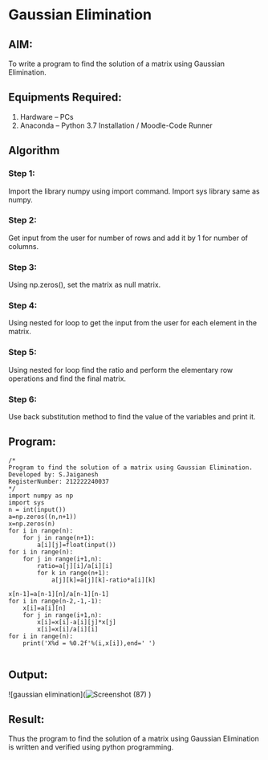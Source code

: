 # Gaussian Elimination

## AIM:
To write a program to find the solution of a matrix using Gaussian Elimination.

## Equipments Required:
1. Hardware – PCs
2. Anaconda – Python 3.7 Installation / Moodle-Code Runner

## Algorithm
### Step 1:
Import the library numpy using import command. Import sys library same as numpy.
### Step 2:
Get input from the user for number of rows and add it by 1 for number of columns.
### Step 3:
Using np.zeros(), set the matrix as null matrix.
### Step 4:
Using nested for loop to get the input from the user for each element in the matrix.
### Step 5:
Using nested for loop find the ratio and perform the elementary row operations and find the final matrix.
### Step 6:
Use back substitution method to find the value of the variables and print it.

## Program:
```
/*
Program to find the solution of a matrix using Gaussian Elimination.
Developed by: S.Jaiganesh
RegisterNumber: 212222240037
*/
import numpy as np
import sys
n = int(input())
a=np.zeros((n,n+1))
x=np.zeros(n)
for i in range(n):
    for j in range(n+1):
        a[i][j]=float(input())
for i in range(n):
    for j in range(i+1,n):
        ratio=a[j][i]/a[i][i]
        for k in range(n+1):
            a[j][k]=a[j][k]-ratio*a[i][k]
            
x[n-1]=a[n-1][n]/a[n-1][n-1]
for i in range(n-2,-1,-1):
    x[i]=a[i][n]
    for j in range(i+1,n):
        x[i]=x[i]-a[i][j]*x[j]
        x[i]=x[i]/a[i][i]
for i in range(n):
    print('X%d = %0.2f'%(i,x[i]),end=' ')
    

```

## Output:
![gaussian elimination](![Screenshot (87)](https://github.com/Jaiganesh235/Gaussian/assets/118657189/f8f4b5df-0269-4d7b-bfd3-48e52fe97986)
)


## Result:
Thus the program to find the solution of a matrix using Gaussian Elimination is written and verified using python programming.

